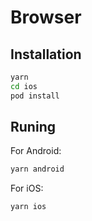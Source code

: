 # Browser


## Installation
```sh
yarn
cd ios
pod install
```


## Runing
For Android:
```sh
yarn android
```

For iOS:
```sh
yarn ios
```
